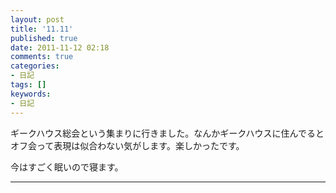 ```yaml
---
layout: post
title: '11.11'
published: true
date: 2011-11-12 02:18
comments: true
categories:
- 日記
tags: []
keywords:
- 日記
---
```

ギークハウス総会という集まりに行きました。なんかギークハウスに住んでるとオフ会って表現は似合わない気がします。楽しかったです。

今はすごく眠いので寝ます。

---

